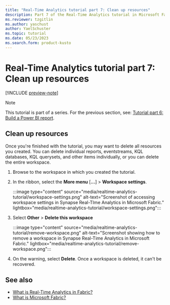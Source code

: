 ```yaml
---
title: "Real-Time Analytics tutorial part 7: Clean up resources"
description: Part 7 of the Real-Time Analytics tutorial in Microsoft Fabric.
ms.reviewer: tzgitlin
ms.author: yaschust
author: YaelSchuster
ms.topic: tutorial
ms.date: 05/23/2023
ms.search.form: product-kusto
---
```

# Real-Time Analytics tutorial part 7: Clean up resources

[!INCLUDE [preview-note](../includes/preview-note.md)]

> [!NOTE]
> This tutorial is part of a series. For the previous section, see:  [Tutorial part 6: Build a Power BI report](tutorial-6-build-report.md).

## Clean up resources

Once you're finished with the tutorial, you may want to delete all resources you created. You can delete individual reports, eventstreams, KQL databases, KQL querysets, and other items individually, or you can delete the entire workspace.

1. Browse to the workspace in which you created the tutorial.
1. In the ribbon, select the **More menu** [**...**] > **Workspace settings**.

    :::image type="content" source="media/realtime-analytics-tutorial/workspace-settings.png" alt-text="Screenshot of accessing workspace settings in Synapse Real-TIme Analytics in Microsoft Fabric." lightbox="media/realtime-analytics-tutorial/workspace-settings.png":::

1. Select **Other** > **Delete this workspace**

    :::image type="content" source="media/realtime-analytics-tutorial/remove-workspace.png" alt-text="Screenshot showing how to remove a workspace in Synapse Real-Time Analytics in Microsoft Fabric." lightbox="media/realtime-analytics-tutorial/remove-workspace.png":::

1. On the warning, select **Delete**. Once a workspace is deleted, it can't be recovered.

## See also

* [What is Real-Time Analytics in Fabric?](overview.md)
* [What is Microsoft Fabric?](../get-started/microsoft-fabric-overview.md)
